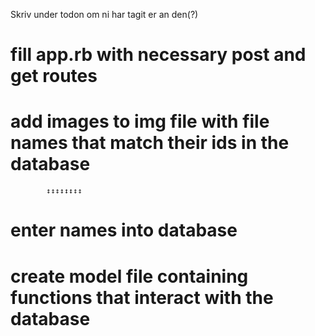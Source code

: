 Skriv under todon om ni har tagit er an den(?)

# fill app.rb with necessary post and get routes

# add images to img file with file names that match their ids in the database
            ↕↕↕↕↕↕↕↕
# enter names into database

# create model file containing functions that interact with the database